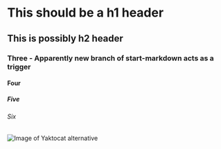 # This should be a h1 header
## This is possibly h2 header
### Three - Apparently new branch of start-markdown acts as a trigger
#### Four
##### Five
###### Six

![Image of Yaktocat alternative](https://octodex.github.com/images/yaktocat.png "Primary text")
